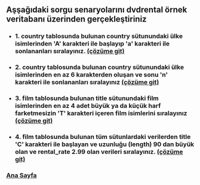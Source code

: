 ## Aşşağıdaki sorgu senaryolarını **dvdrental** örnek veritabanı üzerinden gerçekleştiriniz
 * ### 1. **country** tablosunda bulunan **country** sütunundaki ülke isimlerinden 'A' karakteri ile başlayıp 'a' karakteri ile sonlananları sıralayınız. [(çözüme git)](1.sql "Tıklayarak 1. ödevi açabilirsin ")
 * ### 2. **country** tablosunda bulunan **country** sütunundaki ülke isimlerinden en az 6 karakterden oluşan ve sonu 'n' karakteri ile sonlananları sıralayınız [(çözüme git)](2.sql "Tıklayarak 2. ödevi açabilirsin ")
 * ### 3. **film** tablosunda bulunan **title** sütunundaki film isimlerinden en az 4 adet büyük ya da küçük harf farketmesizin 'T' karakteri içeren film isimlerini sıralayınız [(çözüme git)](3.sql "Tıklayarak 3. ödevi açabilirsin ")
 * ### 4. **film** tablosunda bulunan tüm sütunlardaki verilerden **title** 'C' karakteri ile başlayan ve uzunluğu (length) 90 dan büyük olan ve rental_rate 2.99 olan verileri sıralayınız. [(çözüme git)](4.sql "Tıklayarak 4. ödevi açabilirsin ")



### [**Ana Sayfa**](../blob/main/README.md "Tıklayarak gidebilirsin")